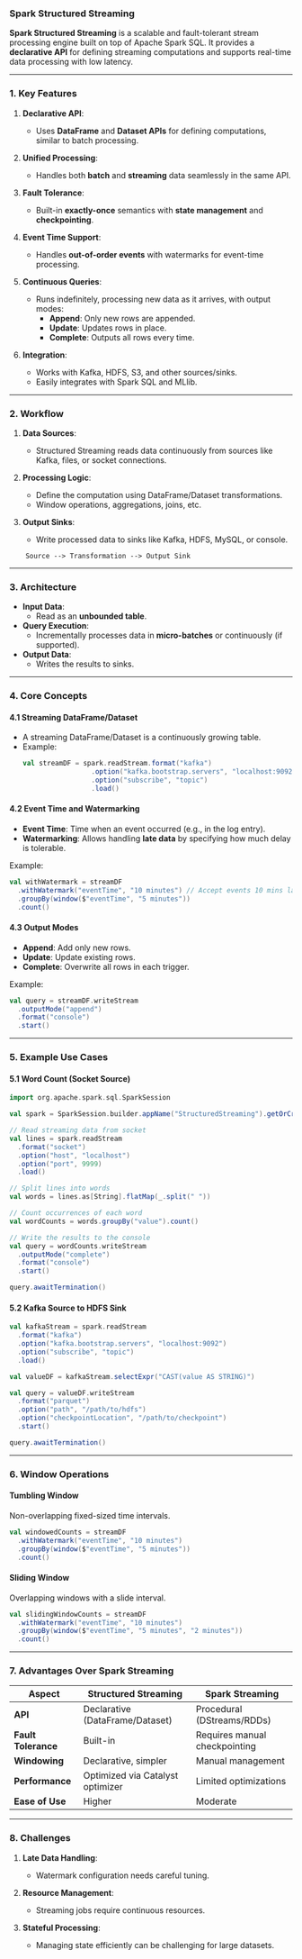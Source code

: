 ### **Spark Structured Streaming**

**Spark Structured Streaming** is a scalable and fault-tolerant stream processing engine built on top of Apache Spark SQL. It provides a **declarative API** for defining streaming computations and supports real-time data processing with low latency.

---

### **1. Key Features**

1. **Declarative API**:
   - Uses **DataFrame** and **Dataset APIs** for defining computations, similar to batch processing.

2. **Unified Processing**:
   - Handles both **batch** and **streaming** data seamlessly in the same API.

3. **Fault Tolerance**:
   - Built-in **exactly-once** semantics with **state management** and **checkpointing**.

4. **Event Time Support**:
   - Handles **out-of-order events** with watermarks for event-time processing.

5. **Continuous Queries**:
   - Runs indefinitely, processing new data as it arrives, with output modes:
     - **Append**: Only new rows are appended.
     - **Update**: Updates rows in place.
     - **Complete**: Outputs all rows every time.

6. **Integration**:
   - Works with Kafka, HDFS, S3, and other sources/sinks.
   - Easily integrates with Spark SQL and MLlib.

---

### **2. Workflow**

1. **Data Sources**:
   - Structured Streaming reads data continuously from sources like Kafka, files, or socket connections.

2. **Processing Logic**:
   - Define the computation using DataFrame/Dataset transformations.
   - Window operations, aggregations, joins, etc.

3. **Output Sinks**:
   - Write processed data to sinks like Kafka, HDFS, MySQL, or console.

```plaintext
    Source --> Transformation --> Output Sink
```

---

### **3. Architecture**

- **Input Data**:
  - Read as an **unbounded table**.
- **Query Execution**:
  - Incrementally processes data in **micro-batches** or continuously (if supported).
- **Output Data**:
  - Writes the results to sinks.

---

### **4. Core Concepts**

#### **4.1 Streaming DataFrame/Dataset**
- A streaming DataFrame/Dataset is a continuously growing table.
- Example:
  ```scala
  val streamDF = spark.readStream.format("kafka")
                   .option("kafka.bootstrap.servers", "localhost:9092")
                   .option("subscribe", "topic")
                   .load()
  ```

#### **4.2 Event Time and Watermarking**
- **Event Time**: Time when an event occurred (e.g., in the log entry).
- **Watermarking**: Allows handling **late data** by specifying how much delay is tolerable.

Example:
```scala
val withWatermark = streamDF
  .withWatermark("eventTime", "10 minutes") // Accept events 10 mins late
  .groupBy(window($"eventTime", "5 minutes"))
  .count()
```

#### **4.3 Output Modes**
- **Append**: Add only new rows.
- **Update**: Update existing rows.
- **Complete**: Overwrite all rows in each trigger.

Example:
```scala
val query = streamDF.writeStream
  .outputMode("append")
  .format("console")
  .start()
```

---

### **5. Example Use Cases**

#### **5.1 Word Count (Socket Source)**
```scala
import org.apache.spark.sql.SparkSession

val spark = SparkSession.builder.appName("StructuredStreaming").getOrCreate()

// Read streaming data from socket
val lines = spark.readStream
  .format("socket")
  .option("host", "localhost")
  .option("port", 9999)
  .load()

// Split lines into words
val words = lines.as[String].flatMap(_.split(" "))

// Count occurrences of each word
val wordCounts = words.groupBy("value").count()

// Write the results to the console
val query = wordCounts.writeStream
  .outputMode("complete")
  .format("console")
  .start()

query.awaitTermination()
```

#### **5.2 Kafka Source to HDFS Sink**
```scala
val kafkaStream = spark.readStream
  .format("kafka")
  .option("kafka.bootstrap.servers", "localhost:9092")
  .option("subscribe", "topic")
  .load()

val valueDF = kafkaStream.selectExpr("CAST(value AS STRING)")

val query = valueDF.writeStream
  .format("parquet")
  .option("path", "/path/to/hdfs")
  .option("checkpointLocation", "/path/to/checkpoint")
  .start()

query.awaitTermination()
```

---

### **6. Window Operations**

#### **Tumbling Window**
Non-overlapping fixed-sized time intervals.

```scala
val windowedCounts = streamDF
  .withWatermark("eventTime", "10 minutes")
  .groupBy(window($"eventTime", "5 minutes"))
  .count()
```

#### **Sliding Window**
Overlapping windows with a slide interval.

```scala
val slidingWindowCounts = streamDF
  .withWatermark("eventTime", "10 minutes")
  .groupBy(window($"eventTime", "5 minutes", "2 minutes"))
  .count()
```

---

### **7. Advantages Over Spark Streaming**

| **Aspect**             | **Structured Streaming**               | **Spark Streaming**                     |
|-------------------------|-----------------------------------------|------------------------------------------|
| **API**                | Declarative (DataFrame/Dataset)         | Procedural (DStreams/RDDs)              |
| **Fault Tolerance**     | Built-in                               | Requires manual checkpointing           |
| **Windowing**           | Declarative, simpler                   | Manual management                       |
| **Performance**         | Optimized via Catalyst optimizer       | Limited optimizations                   |
| **Ease of Use**         | Higher                                 | Moderate                                |

---

### **8. Challenges**

1. **Late Data Handling**:
   - Watermark configuration needs careful tuning.

2. **Resource Management**:
   - Streaming jobs require continuous resources.

3. **Stateful Processing**:
   - Managing state efficiently can be challenging for large datasets.
